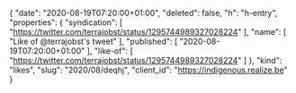 {
  "date": "2020-08-19T07:20:00+01:00",
  "deleted": false,
  "h": "h-entry",
  "properties": {
    "syndication": [
      "https://twitter.com/terrajobst/status/1295744989327028224"
    ],
    "name": [
      "Like of @terrajobst's tweet"
    ],
    "published": [
      "2020-08-19T07:20:00+01:00"
    ],
    "like-of": [
      "https://twitter.com/terrajobst/status/1295744989327028224"
    ]
  },
  "kind": "likes",
  "slug": "2020/08/deqhj",
  "client_id": "https://indigenous.realize.be"
}
